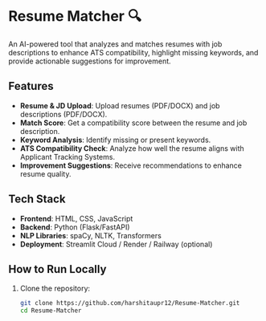 # Resume Matcher 🔍

An AI-powered tool that analyzes and matches resumes with job descriptions to enhance ATS compatibility, highlight missing keywords, and provide actionable suggestions for improvement.

## Features

- **Resume & JD Upload**: Upload resumes (PDF/DOCX) and job descriptions (PDF/DOCX).
- **Match Score**: Get a compatibility score between the resume and job description.
- **Keyword Analysis**: Identify missing or present keywords.
- **ATS Compatibility Check**: Analyze how well the resume aligns with Applicant Tracking Systems.
- **Improvement Suggestions**: Receive recommendations to enhance resume quality.

## Tech Stack

- **Frontend**: HTML, CSS, JavaScript
- **Backend**: Python (Flask/FastAPI)
- **NLP Libraries**: spaCy, NLTK, Transformers
- **Deployment**: Streamlit Cloud / Render / Railway (optional)

## How to Run Locally

1. Clone the repository:
   ```bash
   git clone https://github.com/harshitaupr12/Resume-Matcher.git
   cd Resume-Matcher
